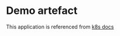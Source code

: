 # Demo artefact

This application is referenced from [k8s docs](https://kubernetes.io/docs/concepts/workloads/controllers/deployment)
